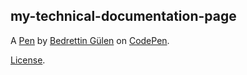 my-technical-documentation-page
-------------------------------


A [Pen](https://codepen.io/viperairman/pen/LYOjpER) by [Bedrettin Gülen](https://codepen.io/viperairman) on [CodePen](https://codepen.io).

[License](https://codepen.io/license/pen/LYOjpER).